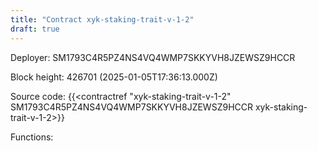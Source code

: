 ```yaml
---
title: "Contract xyk-staking-trait-v-1-2"
draft: true
---
```

Deployer: SM1793C4R5PZ4NS4VQ4WMP7SKKYVH8JZEWSZ9HCCR


 



Block height: 426701 (2025-01-05T17:36:13.000Z)

Source code: {{<contractref "xyk-staking-trait-v-1-2" SM1793C4R5PZ4NS4VQ4WMP7SKKYVH8JZEWSZ9HCCR xyk-staking-trait-v-1-2>}}

Functions:


